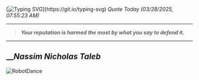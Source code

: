 [![Typing SVG](https://readme-typing-svg.herokuapp.com?font=Press+Start+2P&color=C2F784&size=35&width=900&height=100&lines=Hello+World%2C+I'm+Hung+!)](https://git.io/typing-svg) 
_Quote Today (03/28/2025, 07:55:23 AM)_
___
>**_Your reputation is harmed the most by what you say to defend it._**
___

## __**_Nassim Nicholas Taleb_**

![RobotDance](src/assets/images/robot-dancing-dribble.gif?style=center)
